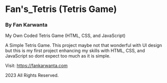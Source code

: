 # Fan's_Tetris (Tetris Game)
### By Fan Karwanta


My Own Coded Tetris Game (HTML, CSS, and JavaScript)

A Simple Tetris Game.
This project maybe not that wonderful with UI design but this is my first project enhancing my skills with HTML, CSS, and JavaScript so dont expect too much as it is simple.

Visit: https://fankarwanta.com

2023 All Rights Reserved.
